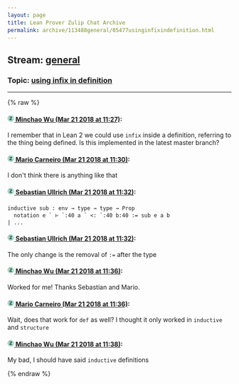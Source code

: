 ```yaml
---
layout: page
title: Lean Prover Zulip Chat Archive 
permalink: archive/113488general/05477usinginfixindefinition.html
---
```


## Stream: [general](index.html)
### Topic: [using infix in definition](05477usinginfixindefinition.html)

---


{% raw %}
#### [![Click to go to Zulip](../../assets/img/zulip2.png) Minchao Wu (Mar 21 2018 at 11:27)](https://leanprover.zulipchat.com/#narrow/stream/113488-general/topic/using%20infix%20in%20definition/near/124004353):
I remember that in Lean 2 we could use `infix` inside a definition, referring  to the thing being defined.
Is this implemented in the latest master branch?

#### [![Click to go to Zulip](../../assets/img/zulip2.png) Mario Carneiro (Mar 21 2018 at 11:30)](https://leanprover.zulipchat.com/#narrow/stream/113488-general/topic/using%20infix%20in%20definition/near/124004476):
I don't think there is anything like that

#### [![Click to go to Zulip](../../assets/img/zulip2.png) Sebastian Ullrich (Mar 21 2018 at 11:32)](https://leanprover.zulipchat.com/#narrow/stream/113488-general/topic/using%20infix%20in%20definition/near/124004526):
```
inductive sub : env → type → type → Prop
  notation e ` ⊢ `:40 a ` <: `:40 b:40 := sub e a b
| ...
```

#### [![Click to go to Zulip](../../assets/img/zulip2.png) Sebastian Ullrich (Mar 21 2018 at 11:32)](https://leanprover.zulipchat.com/#narrow/stream/113488-general/topic/using%20infix%20in%20definition/near/124004527):
The only change is the removal of `:=` after the type

#### [![Click to go to Zulip](../../assets/img/zulip2.png) Minchao Wu (Mar 21 2018 at 11:36)](https://leanprover.zulipchat.com/#narrow/stream/113488-general/topic/using%20infix%20in%20definition/near/124004632):
Worked for me! Thanks Sebastian and Mario.

#### [![Click to go to Zulip](../../assets/img/zulip2.png) Mario Carneiro (Mar 21 2018 at 11:36)](https://leanprover.zulipchat.com/#narrow/stream/113488-general/topic/using%20infix%20in%20definition/near/124004639):
Wait, does that work for `def` as well? I thought it only worked in `inductive` and `structure`

#### [![Click to go to Zulip](../../assets/img/zulip2.png) Minchao Wu (Mar 21 2018 at 11:38)](https://leanprover.zulipchat.com/#narrow/stream/113488-general/topic/using%20infix%20in%20definition/near/124004662):
My bad, I should have said `inductive` definitions


{% endraw %}
